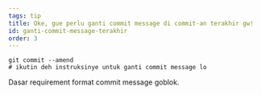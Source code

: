 ```yaml
---
tags: tip
title: Oke, gue perlu ganti commit message di commit-an terakhir gw!
id: ganti-commit-message-terakhir
order: 3
---
```

```git
git commit --amend
# ikutin deh instruksinye untuk ganti commit message lo
```

Dasar requirement format commit message goblok.

